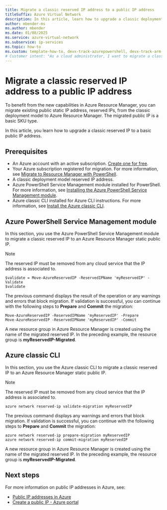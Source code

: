 ```yaml
---
title: Migrate a classic reserved IP address to a public IP address
titleSuffix: Azure Virtual Network
description: In this article, learn how to upgrade a classic deployment model reserved IP to an Azure Resource Manager public IP address.
author: mbender-ms
ms.author: mbender
ms.date: 01/08/2025
ms.service: azure-virtual-network
ms.subservice: ip-services
ms.topic: how-to
ms.custom: template-how-to, devx-track-azurepowershell, devx-track-arm-template
# Customer intent: "As a cloud administrator, I want to migrate a classic reserved IP address to an Azure Resource Manager public IP address, so that I can leverage the enhanced capabilities and management features available in the newer deployment model."
---
```


# Migrate a classic reserved IP address to a public IP address

To benefit from the new capabilities in Azure Resource Manager, you can migrate existing public static IP address, reserved IPs, from the classic deployment model to Azure Resource Manager. The migrated public IP is a basic SKU type. 

In this article, you learn how to upgrade a classic reserved IP to a basic public IP address.

## Prerequisites

- An Azure account with an active subscription. [Create one for free](https://azure.microsoft.com/pricing/purchase-options/azure-account?cid=msft_learn).
- Your Azure subscription registered for migration. For more information, see [Migrate to Resource Manager with PowerShell](/azure/virtual-machines/migration-classic-resource-manager-ps).
- A classic deployment model reserved IP address.
- Azure PowerShell Service Management module installed for PowerShell. For more information, see [Installing the Azure PowerShell Service Management module](/powershell/azure/servicemanagement/install-azure-ps).
- Azure classic CLI installed for Azure CLI instructions. For more information, see [Install the Azure classic CLI](/cli/azure/install-classic-cli).

## Azure PowerShell Service Management module

In this section, you use the Azure PowerShell Service Management module to migrate a classic reserved IP to an Azure Resource Manager static public IP.

> [!NOTE]
> The reserved IP must be removed from any cloud service that the IP address is associated to.

```azurepowershell-interactive
$validate = Move-AzureReservedIP -ReservedIPName 'myReservedIP' -Validate
$validate

```

The previous command displays the result of the operation or any warnings and errors that block migration. If validation is successful, you can continue with the following steps to **Prepare** and **Commit** the migration:

```azurepowershell-interactive
Move-AzureReservedIP -ReservedIPName 'myReservedIP' -Prepare
Move-AzureReservedIP -ReservedIPName 'myReservedIP' -Commit
```
A new resource group in Azure Resource Manager is created using the name of the migrated reserved IP. In the preceding example, the resource group is **myReservedIP-Migrated**.

## Azure classic CLI

In this section, you use the Azure classic CLI to migrate a classic reserved IP to an Azure Resource Manager static public IP.

> [!NOTE]
> The reserved IP must be removed from any cloud service that the IP address is associated to.

```azurecli-interactive
azure network reserved-ip validate-migration myReservedIP

```
The previous command displays any warnings and errors that block migration. If validation is successful, you can continue with the following steps to **Prepare** and **Commit** the migration:

```azurecli-interactive
azure network reserved-ip prepare-migration myReservedIP
azure network reserved-ip commit-migration myReservedIP
```
A new resource group in Azure Resource Manager is created using the name of the migrated reserved IP. In the preceding example, the resource group is **myReservedIP-Migrated**.

## Next steps

For more information on public IP addresses in Azure, see:

- [Public IP addresses in Azure](public-ip-addresses.md)
- [Create a public IP - Azure portal](./create-public-ip-portal.md)
